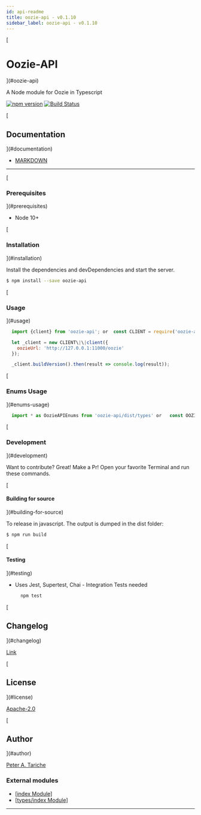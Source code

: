 ```yaml
---
id: api-readme
title: oozie-api - v0.1.10
sidebar_label: oozie-api - v0.1.10
---
```


[

Oozie-API
=========

](#oozie-api)

A Node module for Oozie in Typescript

[![npm version](https://badge.fury.io/js/oozie-api.svg)](https://badge.fury.io/js/oozie-api) [![Build Status](https://travis-ci.org/ptariche/oozie-ts.svg?branch=master)](https://travis-ci.org/ptariche/oozie-ts)

[

Documentation
-------------

](#documentation)

*   [MARKDOWN](./docs-markdown/api-readme.md)

* * *

[

### Prerequisites

](#prerequisites)

*   Node 10+

[

### Installation

](#installation)

Install the dependencies and devDependencies and start the server.

```sh
$ npm install --save oozie-api
```

[

### Usage

](#usage)

```js
  import {client} from 'oozie-api'; or  const CLIENT = require('oozie-api').client;

  let _client = new CLIENT\|\|client({
    oozieUrl: 'http://127.0.0.1:11000/oozie'
  });

  _client.buildVersion().then(result => console.log(result));

```

[

### Enums Usage

](#enums-usage)

```js
  import * as OozieAPIEnums from 'oozie-api/dist/types' or   const OOZIEAPI_ENUMS = require('oozie-api/dist/types');
```

[

### Development

](#development)

Want to contribute? Great! Make a Pr! Open your favorite Terminal and run these commands.

[

#### Building for source

](#building-for-source)

To release in javascript. The output is dumped in the dist folder:

```sh
$ npm run build
```

[

#### Testing

](#testing)

*   Uses Jest, Supertest, Chai - Integration Tests needed
    
    ```sh
      npm test
    ```
    

[

Changelog
---------

](#changelog)

[Link](./CHANGELOG.md)

[

License
-------

](#license)

[Apache-2.0](./LICENSE)

[

Author
------

](#author)

[Peter A. Tariche](https://github.com/ptariche)

### External modules

* [[index Module]](api-modules-index-module.md)
* [[types/index Module]](api-modules-types-index-module.md)

---

